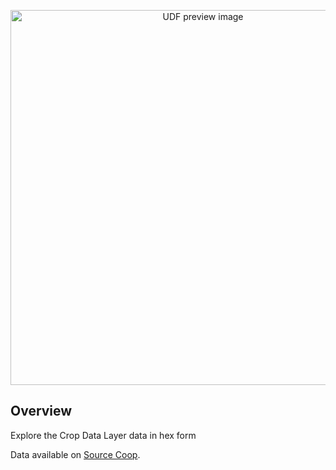 <!--fused:preview-->
<p align="center"><img src="fused_uploaded_preview" width="600" alt="UDF preview image"></p>

<!--fused:readme-->
## Overview

Explore the Crop Data Layer data in hex form

Data available on [Source Coop](https://source.coop/repositories/fused/hex/description).
